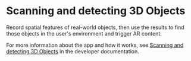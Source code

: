 # Scanning and detecting 3D Objects

Record spatial features of real-world objects, then use the results to find those objects in the user's environment and trigger AR content.

For more information about the app and how it works, see
[Scanning and detecting 3D Objects](https://developer.apple.com/documentation/arkit/arkit_in_ios/content_anchors/scanning_and_detecting_3d_objects) in the developer documentation.
